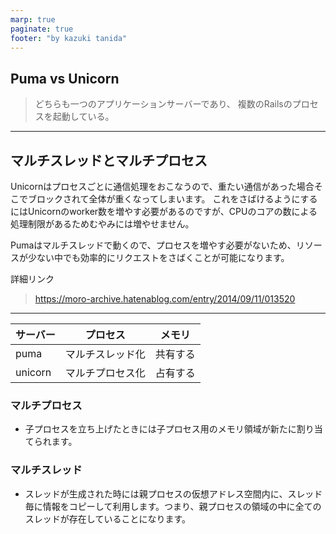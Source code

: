 ```yaml
---
marp: true
paginate: true
footer: "by kazuki tanida"
---
```


<!-- prerender: true -->
<!-- class: invert -->

## Puma vs Unicorn

>どちらも一つのアプリケーションサーバーであり、
>複数のRailsのプロセスを起動している。

---

## マルチスレッドとマルチプロセス

Unicornはプロセスごとに通信処理をおこなうので、重たい通信があった場合そこでブロックされて全体が重くなってしまいます。
これをさばけるようにするにはUnicornのworker数を増やす必要があるのですが、CPUのコアの数による処理制限があるためむやみには増やせません。

Pumaはマルチスレッドで動くので、プロセスを増やす必要がないため、リソースが少ない中でも効率的にリクエストをさばくことが可能になります。

詳細リンク
>https://moro-archive.hatenablog.com/entry/2014/09/11/013520

---

|サーバー|プロセス|メモリ|
|---|---|---
|puma|マルチスレッド化|共有する|
|unicorn|マルチプロセス化|占有する|

### マルチプロセス
- 子プロセスを立ち上げたときには子プロセス用のメモリ領域が新たに割り当てられます。

### マルチスレッド
- スレッドが生成された時には親プロセスの仮想アドレス空間内に、スレッド毎に情報をコピーして利用します。つまり、親プロセスの領域の中に全てのスレッドが存在していることになります。

